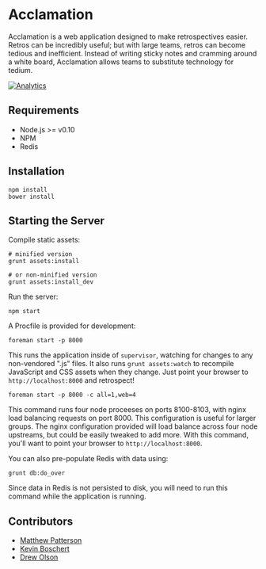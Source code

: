 Acclamation
===========

Acclamation is a web application designed to make retrospectives easier.  Retros
can be incredibly useful; but with large teams, retros can become tedious and
inefficient.  Instead of writing sticky notes and cramming around a white board,
Acclamation allows teams to substitute technology for tedium.

[![Analytics](https://ga-beacon.appspot.com/UA-43004538-2/matthewpatterson/acclamation)](https://github.com/igrigorik/ga-beacon)

Requirements
------------

* Node.js >= v0.10
* NPM
* Redis

Installation
------------

    npm install
    bower install

Starting the Server
-------------------

Compile static assets:

    # minified version
    grunt assets:install

    # or non-minified version
    grunt assets:install_dev

Run the server:

    npm start

A Procfile is provided for development:

    foreman start -p 8000

This runs the application inside of `supervisor`, watching for changes to any
non-vendored ".js" files.  It also runs `grunt assets:watch` to recompile
JavaScript and CSS assets when they change.  Just point your browser to
`http://localhost:8000` and retrospect!

    foreman start -p 8000 -c all=1,web=4

This command runs four node proceeses on ports 8100-8103, with nginx load
balancing requests on port 8000.  This configuration is useful for larger groups.
The nginx configuration provided will load balance across four node upstreams,
but could be easily tweaked to add more.  With this command, you'll want to point
your browser to `http://localhost:8000`.

You can also pre-populate Redis with data using:

    grunt db:do_over

Since data in Redis is not persisted to disk, you will need to run this command
while the application is running.

Contributors
------------

* [Matthew Patterson](https://github.com/matthewpatterson)
* [Kevin Boschert](https://github.com/kcboschert)
* [Drew Olson](https://github.com/drewolson)
